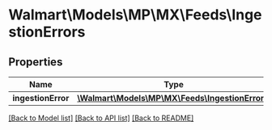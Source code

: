 # Walmart\Models\MP\MX\Feeds\IngestionErrors

## Properties

Name | Type | Description | Notes
------------ | ------------- | ------------- | -------------
**ingestionError** | [**\Walmart\Models\MP\MX\Feeds\IngestionError[]**](IngestionError.md) |  | [optional]


[[Back to Model list]](./) [[Back to API list]](../../../../../README.md#supported-apis) [[Back to README]](../../../../../README.md)
